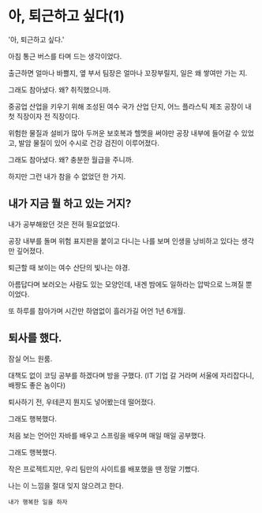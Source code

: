 # 아, 퇴근하고 싶다(1)

'아, 퇴근하고 싶다.'

아침 통근 버스를 타며 드는 생각이었다.

출근하면 얼마나 바쁠지, 옆 부서 팀장은 얼마나 꼬장부릴지, 일은 왜 쌓여만 가는 지.

그래도 참아냈다. 왜? 취직했으니까.

중공업 산업을 키우기 위해 조성된 여수 국가 산업 단지, 어느 플라스틱 제조 공장이 내 첫 직장이자 전 직장이다.

위험한 물질과 설비가 많아 두꺼운 보호복과 헬멧을 써야만 공장 내부에 들어갈 수 있었고, 발암 물질이 있어 수시로 건강 검진이 이루어졌다.

그래도 참아냈다. 왜? 충분한 월급을 주니까.

하지만 그런 내가 참을 수 없었던 한 가지. 

## 내가 지금 뭘 하고 있는 거지?

내가 공부해왔던 것은 전혀 필요없었다.

공장 내부를 돌며 위험 표지판을 붙이고 다니는 나를 보며 인생을 낭비하고 있다는 생각만 깊어졌다.

퇴근할 때 보이는 여수 산단의 빛나는 야경.

아름답다며 보러오는 사람도 있는 모양인데, 내겐 밤에도 일하라는 압박으로 느껴질 뿐이었다.

또 하루를 참아가며 시간만 하염없이 흘러가길 어언 1년 6개월.

## 퇴사를 했다.

잠실 어느 원룸.

대책도 없이 코딩 공부를 하겠다며 방을 구했다. (IT 기업 갈 거라며 서울에 자리잡다니, 배짱도 좋은 놈이다)

퇴사하기 전, 우테콘지 뭔지도 넣어봤는데 떨어졌다.

그래도 행복했다.

처음 보는 언어인 자바를 배우고 스프링을 배우며 매일 매일 공부했다.

그래도 행복했다.

작은 프로젝트지만, 우리 팀만의 사이트를 배포했을 땐 정말 기뻤다.

나는 이 느낌을 절대 잊지 않으려고 한다.

```
내가 행복한 일을 하자
```

